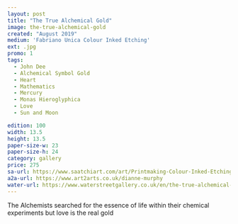 ```yaml
---
layout: post
title: "The True Alchemical Gold"
image: the-true-alchemical-gold
created: "August 2019"
medium: 'Fabriano Unica Colour Inked Etching'
ext: .jpg
promo: 1
tags:
  - John Dee
  - Alchemical Symbol Gold
  - Heart
  - Mathematics
  - Mercury
  - Monas Hieroglyphica
  - Love
  - Sun and Moon

edition: 100
width: 13.5 
height: 13.5
paper-size-w: 23
paper-size-h: 24
category: gallery
price: 275
sa-url: https://www.saatchiart.com/art/Printmaking-Colour-Inked-Etching-Limited-Edition-of-100/19454/6531611/view
a2a-url: https://www.art2arts.co.uk/dianne-murphy
water-url: https://www.waterstreetgallery.co.uk/en/the-true-alchemical-gold-07.html
---
```


The Alchemists searched for the essence of life within their chemical experiments but love is the real gold
